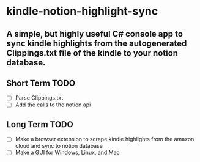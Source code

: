 # kindle-notion-highlight-sync
## A simple, but highly useful C# console app to sync kindle highlights from the autogenerated Clippings.txt file of the kindle to your notion database.

## Short Term TODO 
- [ ] Parse Clippings.txt
- [ ] Add the calls to the notion api 
## Long Term TODO 
- [ ] Make a browser extension to scrape kindle highlights from the amazon cloud and sync to notion database
- [ ] Make a GUI for Windows, Linux, and Mac